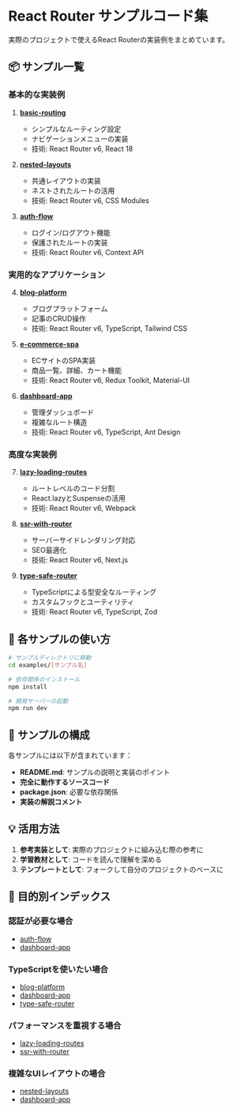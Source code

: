 # React Router サンプルコード集

実際のプロジェクトで使えるReact Routerの実装例をまとめています。

## 📦 サンプル一覧

### 基本的な実装例

1. **[basic-routing](./basic-routing/)**
   - シンプルなルーティング設定
   - ナビゲーションメニューの実装
   - 技術: React Router v6, React 18

2. **[nested-layouts](./nested-layouts/)**
   - 共通レイアウトの実装
   - ネストされたルートの活用
   - 技術: React Router v6, CSS Modules

3. **[auth-flow](./auth-flow/)**
   - ログイン/ログアウト機能
   - 保護されたルートの実装
   - 技術: React Router v6, Context API

### 実用的なアプリケーション

4. **[blog-platform](./blog-platform/)**
   - ブログプラットフォーム
   - 記事のCRUD操作
   - 技術: React Router v6, TypeScript, Tailwind CSS

5. **[e-commerce-spa](./e-commerce-spa/)**
   - ECサイトのSPA実装
   - 商品一覧、詳細、カート機能
   - 技術: React Router v6, Redux Toolkit, Material-UI

6. **[dashboard-app](./dashboard-app/)**
   - 管理ダッシュボード
   - 複雑なルート構造
   - 技術: React Router v6, TypeScript, Ant Design

### 高度な実装例

7. **[lazy-loading-routes](./lazy-loading-routes/)**
   - ルートレベルのコード分割
   - React.lazyとSuspenseの活用
   - 技術: React Router v6, Webpack

8. **[ssr-with-router](./ssr-with-router/)**
   - サーバーサイドレンダリング対応
   - SEO最適化
   - 技術: React Router v6, Next.js

9. **[type-safe-router](./type-safe-router/)**
   - TypeScriptによる型安全なルーティング
   - カスタムフックとユーティリティ
   - 技術: React Router v6, TypeScript, Zod

## 🔧 各サンプルの使い方

```bash
# サンプルディレクトリに移動
cd examples/[サンプル名]

# 依存関係のインストール
npm install

# 開発サーバーの起動
npm run dev
```

## 📝 サンプルの構成

各サンプルには以下が含まれています：

- **README.md**: サンプルの説明と実装のポイント
- **完全に動作するソースコード**
- **package.json**: 必要な依存関係
- **実装の解説コメント**

## 💡 活用方法

1. **参考実装として**: 実際のプロジェクトに組み込む際の参考に
2. **学習教材として**: コードを読んで理解を深める
3. **テンプレートとして**: フォークして自分のプロジェクトのベースに

## 🎯 目的別インデックス

### 認証が必要な場合
- [auth-flow](./auth-flow/)
- [dashboard-app](./dashboard-app/)

### TypeScriptを使いたい場合
- [blog-platform](./blog-platform/)
- [dashboard-app](./dashboard-app/)
- [type-safe-router](./type-safe-router/)

### パフォーマンスを重視する場合
- [lazy-loading-routes](./lazy-loading-routes/)
- [ssr-with-router](./ssr-with-router/)

### 複雑なUIレイアウトの場合
- [nested-layouts](./nested-layouts/)
- [dashboard-app](./dashboard-app/)